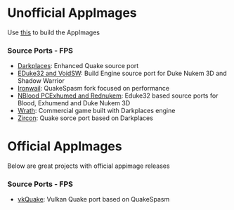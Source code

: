 # Unofficial AppImages
Use [this](https://github.com/AppImage/appimagetool) to build the AppImages

### Source Ports - FPS

- [Darkplaces](https://github.com/DarkPlacesEngine/darkplaces): Enhanced Quake source port
- [EDuke32 and VoidSW](https://voidpoint.io/terminx/eduke32): Build Engine source port for Duke Nukem 3D and Shadow Warrior
- [Ironwail](https://github.com/andrei-drexler/ironwail): QuakeSpasm fork focused on performance
- [NBlood PCExhumed and Rednukem](https://github.com/nukeykt/NBlood): Eduke32 based source ports for Blood, Exhumend and Duke Nukem 3D
- [Wrath](https://www.gog.com/en/game/wrath_aeon_of_ruin): Commercial game built with Darkplaces engine 
- [Zircon](https://www.moddb.com/mods/zircon-engine): Quake sorce port based on Darkplaces

# Official AppImages
Below are great projects with official appimage releases
### Source Ports - FPS
- [vkQuake](https://github.com/Novum/vkQuake): Vulkan Quake port based on QuakeSpasm
